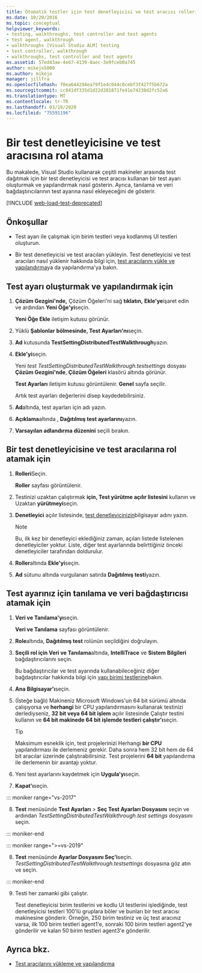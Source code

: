 ```yaml
---
title: Otomatik testler için test denetleyicisi ve test aracısı rolleri
ms.date: 10/20/2016
ms.topic: conceptual
helpviewer_keywords:
- testing, walkthroughs, test controller and test agents
- test agent, walkthrough
- walkthroughs [Visual Studio ALM] testing
- test controller, walkthrough
- walkthroughs, test controller and test agents
ms.assetid: 57ed43ae-4e67-4139-8aec-3e9fceb0a745
author: mikejo5000
ms.author: mikejo
manager: jillfra
ms.openlocfilehash: f0ea644294ea79f1e4c044c0cebf3f427f5b672a
ms.sourcegitcommit: cc841df335d1d22d281871fe41e74238d2fc52a6
ms.translationtype: MT
ms.contentlocale: tr-TR
ms.lasthandoff: 03/18/2020
ms.locfileid: "75591196"
---
```

# <a name="assign-roles-to-a-test-controller-and-test-agent"></a>Bir test denetleyicisine ve test aracısına rol atama

Bu makalede, Visual Studio kullanarak çeşitli makineler arasında test dağıtmak için bir test denetleyicisi ve test aracısı kullanan bir test ayarı oluşturmak ve yapılandırmak nasıl gösterin. Ayrıca, tanılama ve veri bağdaştırıcılarının test ayarına nasıl ekleyeceğini de gösterir.

[!INCLUDE [web-load-test-deprecated](includes/web-load-test-deprecated.md)]

## <a name="prerequisites"></a>Önkoşullar

- Test ayarı ile çalışmak için birim testleri veya kodlanmış UI testleri oluşturun.

- Bir test denetleyicisi ve test aracıları yükleyin. Test denetleyicisi ve test aracıları nasıl yüklenir hakkında bilgi için, [test aracılarını yükle ve yapılandırma](../test/lab-management/install-configure-test-agents.md)ya da yapılandırma'ya bakın.

## <a name="to-create-and-configure-a-test-setting"></a>Test ayarı oluşturmak ve yapılandırmak için

1. **Çözüm Gezgini'nde,** Çözüm Öğeleri'ni sağ **tıklatın,** **Ekle'ye**işaret edin ve ardından **Yeni Öğe'yi**seçin.

     **Yeni Öğe Ekle** iletişim kutusu görünür.

2. Yüklü **Şablonlar** **bölmesinde, Test Ayarları'nı**seçin.

3. **Ad** kutusunda **TestSettingDistributedTestWalkthrough**yazın.

4. **Ekle'yi**seçin.

     Yeni *test TestSettingDistributedTestWalkthrough.testsettings* dosyası **Çözüm Gezgini'nde**, **Çözüm Öğeleri** klasörü altında görünür.

     **Test Ayarları** iletişim kutusu görüntülenir. **Genel** sayfa seçilir.

     Artık test ayarları değerlerini disep kaydedebilirsiniz.

5. **Ad**altında, test ayarları için adı yazın.

6. **Açıklama**altında , **Dağıtılmış test ayarlarını**yazın.

7. **Varsayılan adlandırma düzenini** seçili bırakın.

## <a name="to-assign-roles-to-a-test-controller-and-test-agents"></a>Bir test denetleyicisine ve test aracılarına rol atamak için

1. **Rolleri**Seçin.

     **Roller** sayfası görüntülenir.

2. Testinizi uzaktan çalıştırmak **için, Test yürütme açılır listesini** kullanın ve Uzaktan **yürütmeyi**seçin.

3. **Denetleyici** açılır listesinde, [test denetleyicinizin](../test/lab-management/install-configure-test-agents.md)bilgisayar adını yazın.

    > [!NOTE]
    > Bu, ilk kez bir denetleyici eklediğiniz zaman, açılan listede listelenen denetleyiciler yoktur. Liste, diğer test ayarlarında belirttiğiniz önceki denetleyiciler tarafından doldurulur.

4. **Roller**altında **Ekle'yi**seçin.

5. **Ad** sütunu altında vurgulanan satırda **Dağıtılmış testi**yazın.

## <a name="to-assign-a-diagnostic-and-data-adapter-to-your-test-setting"></a>Test ayarınız için tanılama ve veri bağdaştırıcısı atamak için

1. **Veri ve Tanılama'yı**seçin.

     **Veri ve Tanılama** sayfası görüntülenir.

2. **Role**altında, **Dağıtılmış test** rolünün seçildiğini doğrulayın.

3. **Seçili rol için Veri ve Tanılama**altında, **IntelliTrace** ve **Sistem Bilgileri** bağdaştırıcılarını seçin.

     Bu bağdaştırıcılar ve test ayarında kullanabileceğiniz diğer bağdaştırıcılar hakkında bilgi için [yapı birimi testlerine](../test/configure-unit-tests-by-using-a-dot-runsettings-file.md)bakın.

4. **Ana Bilgisayar'ı**seçin.

5. (İsteğe bağlı) Makineniz Microsoft Windows'un 64 bit sürümü altında çalışıyorsa ve **herhangi** bir CPU yapılandırmasını kullanarak testinizi derlediyseniz, **32 bit veya 64 bit işlem** açılır listesinde Çalıştır testini kullanın ve **64 bit makinede 64 bit işlemde testleri çalıştır'ı**seçin.

    > [!TIP]
    > Maksimum esneklik için, test projelerinizi Herhangi **bir CPU** yapılandırması ile derlemeniz gerekir. Daha sonra hem 32 bit hem de 64 bit aracılar üzerinde çalıştırabilirsiniz. Test projelerini **64 bit** yapılandırma ile derlemenin bir avantajı yoktur.

6. Yeni test ayarlarını kaydetmek için **Uygula'yı**seçin.

7. **Kapat'ı**seçin.

::: moniker range="vs-2017"

8. **Test** menüsünde **Test Ayarları** > **Seç Test Ayarları Dosyasını** seçin ve ardından *TestSettingDistributedTestWalkthrough.test settings* dosyasını seçin.

::: moniker-end

::: moniker range=">=vs-2019"

8. **Test** menüsünde **Ayarlar Dosyasını Seç'i**seçin. *TestSettingDistributedTestWalkthrough.testsettings* dosyasına göz atın ve seçin.

::: moniker-end

9. Testi her zamanki gibi çalıştır.

     Test denetleyicisi birim testlerini ve kodlu UI testlerini işlediğinde, test denetleyicisi testleri 100'lü gruplara böler ve bunları bir test aracısı makinesine gönderir. Örneğin, 250 birim testiniz ve üç test aracınız varsa, ilk 100 birim testleri agent1'e, sonraki 100 birim testleri agent2'ye gönderilir ve kalan 50 birim testleri agent3'e gönderilir.

## <a name="see-also"></a>Ayrıca bkz.

- [Test aracılarını yükleme ve yapılandırma](../test/lab-management/install-configure-test-agents.md)
